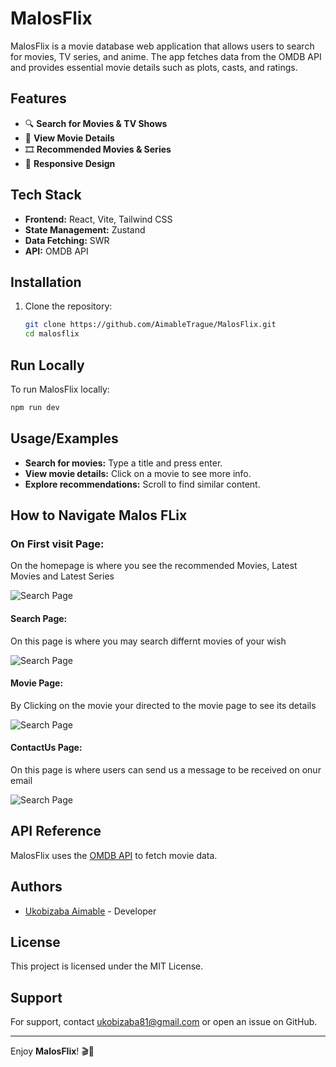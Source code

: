 # MalosFlix

MalosFlix is a movie database web application that allows users to search for movies, TV series, and anime. The app fetches data from the OMDB API and provides essential movie details such as plots, casts, and ratings.

## Features

- 🔍 **Search for Movies & TV Shows**
- 📄 **View Movie Details**
- 🎞 **Recommended Movies & Series**
- 🌙 **Responsive Design**

## Tech Stack

- **Frontend:** React, Vite, Tailwind CSS
- **State Management:** Zustand
- **Data Fetching:** SWR
- **API:** OMDB API

## Installation

1. Clone the repository:
   ```sh
   git clone https://github.com/AimableTrague/MalosFlix.git
   cd malosflix
   ```

## Run Locally

To run MalosFlix locally:
```sh
npm run dev
```

## Usage/Examples

- **Search for movies:** Type a title and press enter.
- **View movie details:** Click on a movie to see more info.
- **Explore recommendations:** Scroll to find similar content.

## How to Navigate Malos FLix

 ### On First visit Page:
  On the homepage is where you see the recommended Movies, Latest Movies and Latest Series

![Search Page](path/to/search-page.png)

 #### Search Page:
 On this page is where you may search differnt movies of your wish

![Search Page](path/to/search-page.png)

 #### Movie Page:
 By Clicking on the movie your directed to the movie page to see its details

![Search Page](path/to/search-page.png)

 #### ContactUs Page:
 On this page is where users can send us a message to be received on onur email

![Search Page](path/to/search-page.png)

## API Reference

MalosFlix uses the [OMDB API](https://www.omdbapi.com/) to fetch movie data.

## Authors

- [Ukobizaba Aimable](https://ukobizaba-aimable.vercel.app/) - Developer

## License

This project is licensed under the MIT License.

## Support

For support, contact ukobizaba81@gmail.com or open an issue on GitHub.

---

Enjoy **MalosFlix**! 🎬🍿

